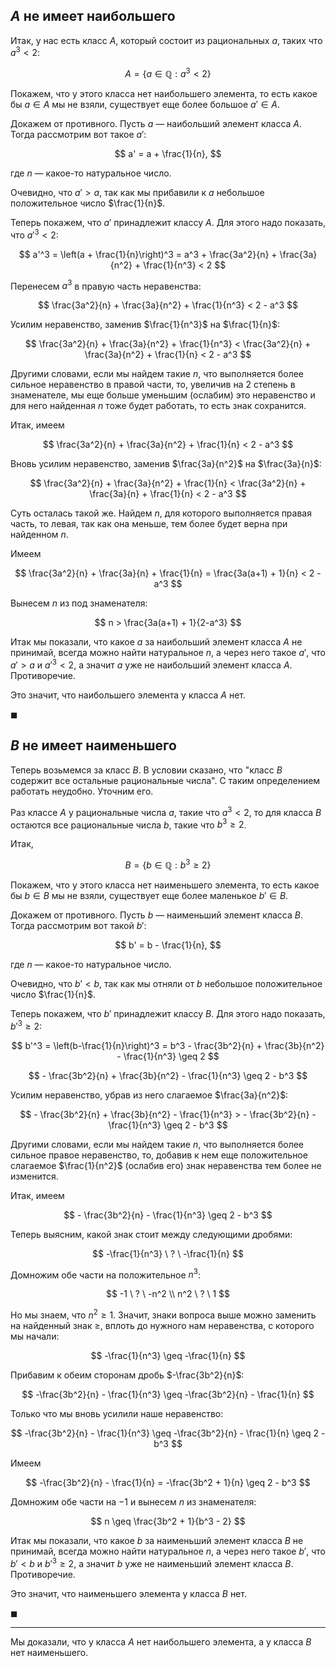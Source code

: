 ## $A$ не имеет наибольшего

Итак, у нас есть класс $A$, который состоит из рациональных $a$, таких что $a^3 < 2$:

$$ A = \left\{ a \in \mathbb{Q} : a^3 < 2 \right\} $$

Покажем, что у этого класса нет наибольшего элемента, то есть какое бы $a\in A$ мы не взяли, существует еще более большое $a'\in A$. 

Докажем от противного. Пусть $a$ — наибольший элемент класса $A$. Тогда рассмотрим вот такое $a'$:

$$ a' = a + \frac{1}{n}, $$

где $n$ — какое-то натуральное число.

Очевидно, что $a' > a$, так как мы прибавили к $a$ небольшое положительное число $\frac{1}{n}$.

Теперь покажем, что $a'$ принадлежит классу $A$. Для этого надо показать, что $a'^3 < 2$:

$$ a'^3 = \left(a + \frac{1}{n}\right)^3 = a^3 + \frac{3a^2}{n} + \frac{3a}{n^2} + \frac{1}{n^3} < 2 $$

Перенесем $a^3$ в правую часть неравенства:

$$ \frac{3a^2}{n} + \frac{3a}{n^2} + \frac{1}{n^3} < 2 - a^3 $$

Усилим неравенство, заменив $\frac{1}{n^3}$ на $\frac{1}{n}$:

$$ \frac{3a^2}{n} + \frac{3a}{n^2} + \frac{1}{n^3} < \frac{3a^2}{n} + \frac{3a}{n^2} + \frac{1}{n} < 2 - a^3 $$

Другими словами, если мы найдем такие $n$, что выполняется более сильное неравенство в правой части, то, увеличив на $2$ степень в знаменателе, мы еще больше уменьшим (ослабим) это неравенство и для него найденная $n$ тоже будет работать, то есть знак сохранится.

Итак, имеем

$$ \frac{3a^2}{n} + \frac{3a}{n^2} + \frac{1}{n} < 2 - a^3 $$

Вновь усилим неравенство, заменив $\frac{3a}{n^2}$ на $\frac{3a}{n}$:

$$ \frac{3a^2}{n} + \frac{3a}{n^2} + \frac{1}{n} < \frac{3a^2}{n} + \frac{3a}{n} + \frac{1}{n} < 2 - a^3 $$

Суть осталась такой же. Найдем $n$, для которого выполняется правая часть, то левая, так как она меньше, тем более будет верна при найденном $n$.

Имеем

$$ \frac{3a^2}{n} + \frac{3a}{n} + \frac{1}{n} = \frac{3a(a+1) + 1}{n} < 2 - a^3 $$

Вынесем $n$ из под знаменателя:

$$ n > \frac{3a(a+1) + 1}{2-a^3} $$

Итак мы показали, что какое $a$ за наибольший элемент класса $A$ не принимай, всегда можно найти натуральное $n$, а через него такое $a'$, что $a' > a$ и $a'^3 < 2$, а значит $a$ уже не наибольший элемент класса $A$. Противоречие.

Это значит, что наибольшего элемента у класса $A$ нет.

$\blacksquare$

## $B$ не имеет наименьшего

Теперь возьмемся за класс $B$. В условии сказано, что "класс $B$ содержит все остальные рациональные числа".
С таким определением работать неудобно. Уточним его.

Раз классе $A$ у рациональные числа $a$, такие что $a^3 < 2$, то для класса $B$ остаются все
рациональные числа $b$, такие что $b^3 \geq 2$.

Итак,

$$ B = \left\{ b \in \mathbb{Q} : b^3 \geq 2 \right\} $$

Покажем, что у этого класса нет наименьшего элемента, то есть какое бы $b\in B$ мы не взяли, существует еще более маленькое $b'\in B$. 

Докажем от противного. Пусть $b$ — наименьший элемент класса $B$. Тогда рассмотрим вот такой $b'$:

$$ b' = b - \frac{1}{n}, $$

где $n$ — какое-то натуральное число.

Очевидно, что $b' < b$, так как мы отняли от $b$ небольшое положительное число $\frac{1}{n}$.

Теперь покажем, что $b'$ принадлежит классу $B$. Для этого надо показать, $b'^3 \geq 2$:

$$ b'^3 = \left(b-\frac{1}{n}\right)^3 = b^3 - \frac{3b^2}{n} + \frac{3b}{n^2} - \frac{1}{n^3} \geq 2 $$

$$ - \frac{3b^2}{n} + \frac{3b}{n^2} - \frac{1}{n^3} \geq 2 - b^3 $$

Усилим неравенство, убрав из него слагаемое $\frac{3a}{n^2}$:

$$ - \frac{3b^2}{n} + \frac{3b}{n^2} - \frac{1}{n^3} > - \frac{3b^2}{n} - \frac{1}{n^3} \geq 2 - b^3 $$

Другими словами, если мы найдем такие $n$, что выполняется более сильное правое неравенство, то, добавив к нем еще положительное слагаемое $\frac{1}{n^2}$ (ослабив его) знак неравенства тем более не изменится.

Итак, имеем

$$ - \frac{3b^2}{n} - \frac{1}{n^3} \geq 2 - b^3 $$

Теперь выясним, какой знак стоит между следующими дробями:

$$ -\frac{1}{n^3} \ ? \ -\frac{1}{n} $$

Домножим обе части на положительное $n^3$:

$$ -1 \ ? \ -n^2 \\ n^2 \ ? \ 1 $$

Но мы знаем, что $n^2 \geq 1$. Значит, знаки вопроса выше можно заменить на найденный знак $\geq$, вплоть до нужного нам неравенства, с которого мы начали:

$$ -\frac{1}{n^3} \geq -\frac{1}{n} $$

Прибавим к обеим сторонам дробь $-\frac{3b^2}{n}$:

$$ -\frac{3b^2}{n} - \frac{1}{n^3} \geq -\frac{3b^2}{n} - \frac{1}{n} $$

Только что мы вновь усилили наше неравенство:

$$ -\frac{3b^2}{n} - \frac{1}{n^3} \geq -\frac{3b^2}{n} - \frac{1}{n} \geq 2 - b^3 $$

Имеем

$$ -\frac{3b^2}{n} - \frac{1}{n} = -\frac{3b^2 + 1}{n} \geq 2 - b^3 $$

Домножим обе части на $-1$ и вынесем $n$ из знаменателя:

$$ n \geq \frac{3b^2 + 1}{b^3 - 2} $$

Итак мы показали, что какое $b$ за наименьший элемент класса $B$ не принимай, всегда можно найти натуральное $n$, а через него такое $b'$, что $b' < b$ и $b'^3 \geq 2$, а значит $b$ уже не наименьший элемент класса $B$. Противоречие.

Это значит, что наименьшего элемента у класса $B$ нет.

$\blacksquare$

---

Мы доказали, что у класса $A$ нет наибольшего элемента, а у класса $B$ нет наименьшего.